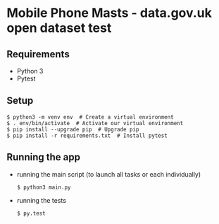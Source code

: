 # Mobile Phone Masts - data.gov.uk open dataset test


## Requirements
- Python 3
- Pytest

## Setup

  ```
  $ python3 -m venv env  # Create a virtual environment
  $ . env/bin/activate  # Activate our virtual environment
  $ pip install --upgrade pip  # Upgrade pip
  $ pip install -r requirements.txt  # Install pytest
  ```

## Running the app

- running the main script (to launch all tasks or each individually)

  ```
  $ python3 main.py
  ```


- running the tests

  ```
  $ py.test
  ```
